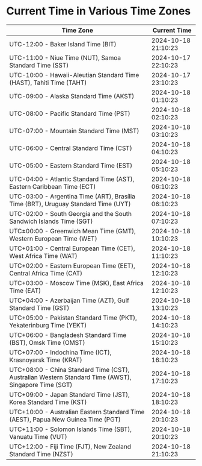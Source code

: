 # Current Time in Various Time Zones

| Time Zone | Current Time |
|-----------|--------------|
| UTC-12:00 - Baker Island Time (BIT) | 2024-10-18 21:10:23 |
| UTC-11:00 - Niue Time (NUT), Samoa Standard Time (SST) | 2024-10-17 22:10:23 |
| UTC-10:00 - Hawaii-Aleutian Standard Time (HAST), Tahiti Time (TAHT) | 2024-10-17 23:10:23 |
| UTC-09:00 - Alaska Standard Time (AKST) | 2024-10-18 01:10:23 |
| UTC-08:00 - Pacific Standard Time (PST) | 2024-10-18 02:10:23 |
| UTC-07:00 - Mountain Standard Time (MST) | 2024-10-18 03:10:23 |
| UTC-06:00 - Central Standard Time (CST) | 2024-10-18 04:10:23 |
| UTC-05:00 - Eastern Standard Time (EST) | 2024-10-18 05:10:23 |
| UTC-04:00 - Atlantic Standard Time (AST), Eastern Caribbean Time (ECT) | 2024-10-18 06:10:23 |
| UTC-03:00 - Argentina Time (ART), Brasília Time (BRT), Uruguay Standard Time (UYT) | 2024-10-18 06:10:23 |
| UTC-02:00 - South Georgia and the South Sandwich Islands Time (SGT) | 2024-10-18 07:10:23 |
| UTC±00:00 - Greenwich Mean Time (GMT), Western European Time (WET) | 2024-10-18 10:10:23 |
| UTC+01:00 - Central European Time (CET), West Africa Time (WAT) | 2024-10-18 11:10:23 |
| UTC+02:00 - Eastern European Time (EET), Central Africa Time (CAT) | 2024-10-18 12:10:23 |
| UTC+03:00 - Moscow Time (MSK), East Africa Time (EAT) | 2024-10-18 12:10:23 |
| UTC+04:00 - Azerbaijan Time (AZT), Gulf Standard Time (GST) | 2024-10-18 13:10:23 |
| UTC+05:00 - Pakistan Standard Time (PKT), Yekaterinburg Time (YEKT) | 2024-10-18 14:10:23 |
| UTC+06:00 - Bangladesh Standard Time (BST), Omsk Time (OMST) | 2024-10-18 15:10:23 |
| UTC+07:00 - Indochina Time (ICT), Krasnoyarsk Time (KRAT) | 2024-10-18 16:10:23 |
| UTC+08:00 - China Standard Time (CST), Australian Western Standard Time (AWST), Singapore Time (SGT) | 2024-10-18 17:10:23 |
| UTC+09:00 - Japan Standard Time (JST), Korea Standard Time (KST) | 2024-10-18 18:10:23 |
| UTC+10:00 - Australian Eastern Standard Time (AEST), Papua New Guinea Time (PGT) | 2024-10-18 20:10:23 |
| UTC+11:00 - Solomon Islands Time (SBT), Vanuatu Time (VUT) | 2024-10-18 20:10:23 |
| UTC+12:00 - Fiji Time (FJT), New Zealand Standard Time (NZST) | 2024-10-18 21:10:23 |
